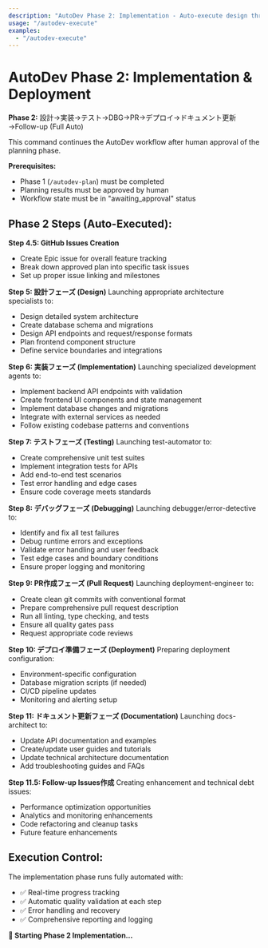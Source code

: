 ```yaml
---
description: "AutoDev Phase 2: Implementation - Auto-execute design through deployment"
usage: "/autodev-execute"
examples:
  - "/autodev-execute"
---
```


# AutoDev Phase 2: Implementation & Deployment

**Phase 2:** 設計→実装→テスト→DBG→PR→デプロイ→ドキュメント更新→Follow-up (Full Auto)

This command continues the AutoDev workflow after human approval of the planning phase.

**Prerequisites:**
- Phase 1 (`/autodev-plan`) must be completed
- Planning results must be approved by human
- Workflow state must be in "awaiting_approval" status

## Phase 2 Steps (Auto-Executed):

**Step 4.5: GitHub Issues Creation**
- Create Epic issue for overall feature tracking
- Break down approved plan into specific task issues
- Set up proper issue linking and milestones

**Step 5: 設計フェーズ (Design)**
Launching appropriate architecture specialists to:
- Design detailed system architecture
- Create database schema and migrations
- Design API endpoints and request/response formats
- Plan frontend component structure
- Define service boundaries and integrations

**Step 6: 実装フェーズ (Implementation)**
Launching specialized development agents to:
- Implement backend API endpoints with validation
- Create frontend UI components and state management
- Implement database changes and migrations
- Integrate with external services as needed
- Follow existing codebase patterns and conventions

**Step 7: テストフェーズ (Testing)**
Launching test-automator to:
- Create comprehensive unit test suites
- Implement integration tests for APIs
- Add end-to-end test scenarios
- Test error handling and edge cases
- Ensure code coverage meets standards

**Step 8: デバッグフェーズ (Debugging)**
Launching debugger/error-detective to:
- Identify and fix all test failures
- Debug runtime errors and exceptions
- Validate error handling and user feedback
- Test edge cases and boundary conditions
- Ensure proper logging and monitoring

**Step 9: PR作成フェーズ (Pull Request)**
Launching deployment-engineer to:
- Create clean git commits with conventional format
- Prepare comprehensive pull request description
- Run all linting, type checking, and tests
- Ensure all quality gates pass
- Request appropriate code reviews

**Step 10: デプロイ準備フェーズ (Deployment)**
Preparing deployment configuration:
- Environment-specific configuration
- Database migration scripts (if needed)
- CI/CD pipeline updates
- Monitoring and alerting setup

**Step 11: ドキュメント更新フェーズ (Documentation)**
Launching docs-architect to:
- Update API documentation and examples
- Create/update user guides and tutorials
- Update technical architecture documentation
- Add troubleshooting guides and FAQs

**Step 11.5: Follow-up Issues作成**
Creating enhancement and technical debt issues:
- Performance optimization opportunities
- Analytics and monitoring enhancements
- Code refactoring and cleanup tasks
- Future feature enhancements

## Execution Control:

The implementation phase runs fully automated with:
- ✅ Real-time progress tracking
- ✅ Automatic quality validation at each step
- ✅ Error handling and recovery
- ✅ Comprehensive reporting and logging

**🚀 Starting Phase 2 Implementation...**